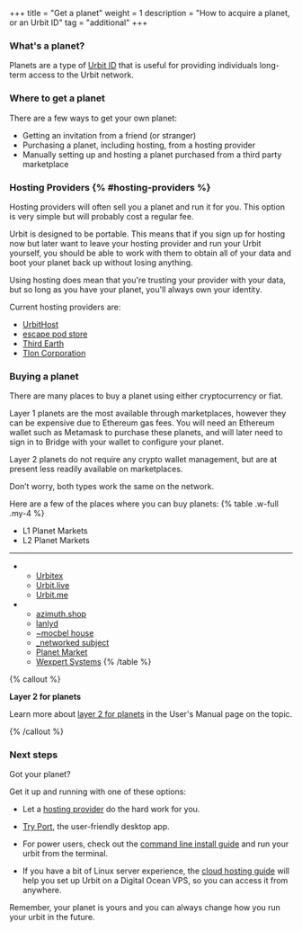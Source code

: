 +++
title = "Get a planet"
weight = 1
description = "How to acquire a planet, or an Urbit ID"
tag = "additional"
+++

### What's a planet?

Planets are a type of [Urbit ID](/understanding-urbit/urbit-id) that is useful for providing individuals long-term access to the Urbit network.

### Where to get a planet

There are a few ways to get your own planet:

- Getting an invitation from a friend (or stranger)
- Purchasing a planet, including hosting, from a hosting provider
- Manually setting up and hosting a planet purchased from a third party marketplace

### Hosting Providers {% #hosting-providers %}

Hosting providers will often sell you a planet and run it for you. This option is very simple but will probably cost a regular fee.

Urbit is designed to be portable. This means that if you sign up for hosting now but later want to leave your hosting provider and run your Urbit yourself, you should be able to work with them to obtain all of your data and boot your planet back up without losing anything.

Using hosting does mean that you're trusting your provider with your data, but so long as you have your planet, you'll always own your identity.

Current hosting providers are:

- [UrbitHost](https://urbithost.com)
- [escape pod store](https://www.escapepod.store/)
- [Third Earth](https://third.earth/)
- [Tlon Corporation](https://tlon.io)

### Buying a planet

There are many places to buy a planet using either cryptocurrency or fiat.

Layer 1 planets are the most available through marketplaces, however they can be expensive due to Ethereum gas fees. You will need an Ethereum wallet such as Metamask to purchase these planets, and will later need to sign in to Bridge with your wallet to configure your planet.

Layer 2 planets do not require any crypto wallet management, but are at present less readily available on marketplaces.

Don’t worry, both types work the same on the network.

Here are a few of the places where you can buy planets:
{% table .w-full .my-4 %}
* L1 Planet Markets
* L2 Planet Markets
---
*
    - [Urbitex](https://urbitex.io)
    - [Urbit.live](https://urbit.live)
    - [Urbit.me](https://urbit.me)
* 
    - [azimuth.shop](https://azimuth.shop)
    - [lanlyd](https://lanlyd.net/)
    - [~mocbel house](https://mocbel.house)
    - [\_networked subject](https://subject.network)
    - [Planet Market](https://planet.market)
    - [Wexpert Systems](https://wexpert.systems)
{% /table %}

{% callout %}

**Layer 2 for planets**

Learn more about [layer 2 for planets](/using/id/layer-2-for-planets) in the User's Manual page on the topic.

{% /callout %}

### Next steps

Got your planet?

Get it up and running with one of these options:

- Let a [hosting provider](/getting-started/hosted) do the hard work for you.

- [Try Port](/getting-started/desktop), the user-friendly desktop app.

- For power users, check out the [command line install
  guide](/getting-started/cli) and run your urbit from the terminal.

- If you have a bit of Linux server experience, the [cloud hosting
  guide](https://operators.urbit.org/manual/running/hosting) will help you set
  up Urbit on a Digital Ocean VPS, so you can access it from anywhere.

Remember, your planet is yours and you can always change how you run your urbit in the future.
